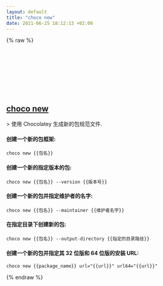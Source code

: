 ```yaml
---
layout: default
title: "choco new"
date: 2021-06-25 18:12:13 +02:00
---
```

{% raw %}
<h2 id="choco-new">
  <a href="/zh/windows/choco-new.html">choco new</a> <a href="#choco-new"><svg class="icon">
    <use href="/assets/images/unicode_sprite.svg#link" />
  </svg></a>
</h2>
> 使用 Chocolatey 生成新的包规范文件.

#### 创建一个新的包框架:
```shell
choco new {{包名}}
```
#### 创建一个新的指定版本的包:
```shell
choco new {{包名}} --version {{版本号}}
```
#### 创建一个新的包并指定维护者的名字:
```shell
choco new {{包名}} --maintainer {{维护者名字}}
```
#### 在指定目录下创建新的包:
```shell
choco new {{包名}} --output-directory {{指定的目录路径}}
```
#### 创建一个新的包并指定其 32 位版和 64 位版的安装 URL:
```shell
choco new {{package_name}} url="{{url}}" url64="{{url}}"
```
{% endraw %}